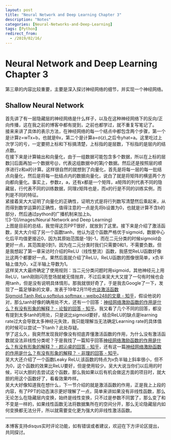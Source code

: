 ```yaml
---
layout: post
title: "Neural Network and Deep Learning Chapter 3"
description: "Notes"
categories: [Neural-Networks-and-Deep-Learning]
tags: [Python]
redirect_from:
  - /2019/02/16/
---
```

# Neural Network and Deep Learning Chapter 3  
第三章的内容比较重要，主要是深入探讨神经网络的细节，并实现一个神经网络。  

## Shallow Neural Network  
首先讲了有一层隐藏层的神经网络是什么样子，以及在这种神经网络下的反向/正向传播，这在我之前的博客中都有提到，之前也都学过，就不重复写笔记了。  
接来来讲了具体的表示方法，在神经网络的每一个结点中都包含两个步骤，第一个是计算z=wTx+b，也就是θx，第二个是计算a=σ(z),之后令yhat=a。这里吃过上次学习的亏，一定要把上标和下标搞清楚，上标指的是层数，下标指的是层内的结点数。  
在接下来是计算输出和向量化，由于一组数据可能包含多个数据，所以在上标的层数[i]后面再加一个数据号(j)，代表这组数据中的第j个数据。然后还是按照层的顺序进行z和a的计算。这样很自然的就想到了向量化，首先是将每一层的每一批结点向量化，然后是将每一批结点内的数据向量化，说白了就是将矩阵的横竖两个方向都向量化。事实上，参数z，a，还有x都是一个矩阵，a矩阵的列代表不同的隐藏层，行代表不同的训练数据，同理z矩阵也是，而x的行是不同的训练实例，而列是不同的特征。  
紧接着吴大大证明了向量化的正确性，证明方式是将行列数写清楚然后乘起来，从而得到数学运算的正确性，值得注意的一点是先将b设置为0，也就是计算不含b的部分，然后通过python的广播机制来加上b。  
![3-1](/images/Neural Network and Deep Learning)  
上图是目前的总结，我觉得这页PPT很好，就放到了这里。接下来是介绍了激活函数，吴大大介绍了另一个函数tanh，他认为这个函数严格优于sigmoid，数据中心化后平均值更接近0，因为其原始范围是-1到-1，而在二元分类的时候sigmoid会更好一点，其范围是0到1，因为在二元分类时我们只需要0和1，不需要负数。但是我想起了第一章采访时介绍的ReLU（线性整流）函数，我感觉ReLU函数好像比这两个都要好一点。果然后面就介绍了ReLU，ReLU函数的图像很简单，x负半轴上值为0，x正半轴上导数为1。  
这样吴大大最终确定了使用规则：当二元分类问题时用sigmoid，其他神经元上用ReLU，tanh刚刚闪亮登场就被无情抛弃，不过后来吴大大又提了一句有时候也会用tanh，但是没有说明具体情形。那我就很好奇了，于是我去Google了一下，发现了一篇足够新的文章，发表于19年2月11号[也谈激活函数Sigmoid,Tanh,ReLu,softplus,softmax - weibo248的文章 - 知乎](https://zhuanlan.zhihu.com/p/48776056)，假设他说的对，那么tanh好像的确用处不大，还有一个回答：[神经网络激励函数的作用是什么？有没有形象的解释？ - 论智的回答 - 知乎](https://www.zhihu.com/question/22334626/answer/465380541)。我又看了几个不同的回答，都没有提到太多tanh的用处，只是说比sigmoid要好，结合ReLU的缺点是learning rate过大会导致太多神经元失效，我只能理解当无法确定Learning rate的具体值的时候可以尝试一下tanh？此处存疑。  
学了这么久，我突然发现我好像没有彻底弄懂激活函数的作用，为什么没有激活函数就没法非线性分类呢？于是我找了一篇知乎回答[神经网络激励函数的作用是什么？有没有形象的解释？ - 颜沁睿的回答 - 知乎](https://www.zhihu.com/question/22334626/answer/103835591)，还有这一篇[神经网络激励函数的作用是什么？有没有形象的解释？ - 非理的回答 - 知乎](https://www.zhihu.com/question/22334626/answer/21036590)。  
吴大大还介绍了一个函数Leaky ReLU,该函数的特点为x负半轴上斜率很小，但不为0，这个函数的效果比ReLU要好，但是使用较少。吴大大说当你们以后用的时候，可以大胆的去尝试这个函数，那么我如果以后有机会做这方面的项目时，就大胆的用这个函数好了，看看效果咋样。  
吴大大好像知道我在想什么，下一节介绍的就是激活函数的作用，正是我上上段的内容，有了PPT的动态演示更好理解了一点，简单来讲如果没有非线性函数，那么无论怎么在隐藏层内变换，始终是线性变换，只不过是参数不同罢了，那么变了和不变是一样的，如果线性函数无法将数据集所在的空间分开，那么无论隐藏层内如何变换都无法分开，所以就需要变化更为强大的非线性激活函数。  



---
本博客支持disqus实时评论功能，如有错误或者建议，欢迎在下方评论区提出，共同探讨。  
